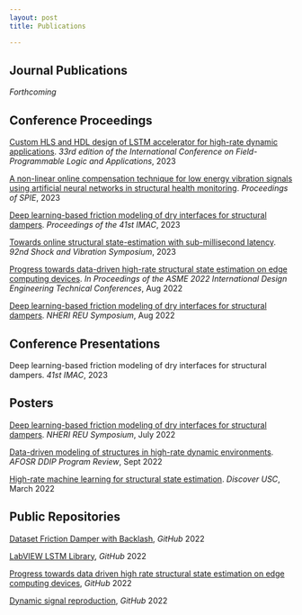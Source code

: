 ```yaml
---
layout: post
title: Publications

---
```

## Journal Publications

*Forthcoming*

## Conference Proceedings
[Custom HLS and HDL design of LSTM accelerator for high-rate dynamic applications](/forthcoming.html). *33rd edition of the International Conference on Field-Programmable Logic and Applications*, 2023

[A non-linear online compensation technique for low energy vibration signals using artificial neural networks in structural health monitoring](/forthcoming.html). *Proceedings of SPIE*, 2023

[Deep learning-based friction modeling of dry interfaces for structural dampers](http://www.me.sc.edu/Research/Downey/publications/Conference_publications/Coble2023DeepLearningBased.pdf). *Proceedings of the 41st IMAC*, 2023

[Towards online structural state-estimation with sub-millisecond latency](https://www.researchgate.net/publication/369261847_Towards_online_structural_state-estimation_with_sub-millisecond_latency#fullTextFileContent). *92nd Shock and Vibration Symposium*, 2023

[Progress towards data-driven high-rate structural state estimation on edge computing devices](http://www.me.sc.edu/Research/Downey/publications/Conference_publications/Satme2022ProgressTowardsData.pdf). *In Proceedings of the ASME 2022 International Design Engineering Technical Conferences*, Aug 2022

[Deep learning-based friction modeling of dry interfaces for structural dampers](https://www.designsafe-ci.org/data/browser/public/designsafe.storage.published/PRJ-3609). *NHERI REU Symposium*, Aug 2022

## Conference Presentations

Deep learning-based friction modeling of dry interfaces for structural dampers. *41st IMAC*, 2023

## Posters

[Deep learning-based friction modeling of dry interfaces for structural dampers](http://www.me.sc.edu/Research/Downey/publications/Posters/Coble2022DeepLearningBased.pdf). *NHERI REU Symposium*, July 2022

[Data-driven modeling of structures in high-rate dynamic environments](http://www.me.sc.edu/Research/Downey/publications/Posters/Coble2022DataDrivenModeling.pdf). *AFOSR DDIP Program Review*, Sept 2022

[High-rate machine learning for structural state estimation](http://www.me.sc.edu/Research/Downey/publications/Posters/Coble_2022_High_rate_machine_Learning.pdf). *Discover USC*, March 2022

## Public Repositories

[Dataset Friction Damper with Backlash](https://github.com/ARTS-Laboratory/Dataset-Friction-Damper-with-Backlash), *GitHub* 2022

[LabVIEW LSTM Library](https://github.com/ARTS-Laboratory/LabVIEW-LSTM), *GitHub* 2022

[Progress towards data driven high rate structural state estimation on edge computing devices](https://github.com/ARTS-Laboratory/Paper-Progress-towards-data-driven-high-rate-structural-state-estimation-on-edge-computing-devices), *GitHub* 2022

[Dynamic signal reproduction](https://github.com/ARTS-Laboratory/Dynamic-signal-reproduction), *GitHub* 2022